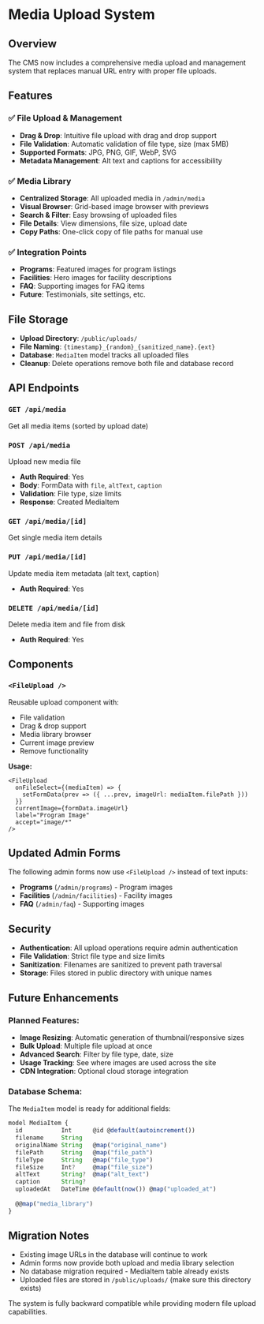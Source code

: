 # Media Upload System

## Overview

The CMS now includes a comprehensive media upload and management system that replaces manual URL entry with proper file uploads.

## Features

### ✅ **File Upload & Management**
- **Drag & Drop**: Intuitive file upload with drag and drop support
- **File Validation**: Automatic validation of file type, size (max 5MB)
- **Supported Formats**: JPG, PNG, GIF, WebP, SVG
- **Metadata Management**: Alt text and captions for accessibility

### ✅ **Media Library**
- **Centralized Storage**: All uploaded media in `/admin/media`
- **Visual Browser**: Grid-based image browser with previews
- **Search & Filter**: Easy browsing of uploaded files
- **File Details**: View dimensions, file size, upload date
- **Copy Paths**: One-click copy of file paths for manual use

### ✅ **Integration Points**
- **Programs**: Featured images for program listings
- **Facilities**: Hero images for facility descriptions  
- **FAQ**: Supporting images for FAQ items
- **Future**: Testimonials, site settings, etc.

## File Storage

- **Upload Directory**: `/public/uploads/`
- **File Naming**: `{timestamp}_{random}_{sanitized_name}.{ext}`
- **Database**: `MediaItem` model tracks all uploaded files
- **Cleanup**: Delete operations remove both file and database record

## API Endpoints

### `GET /api/media`
Get all media items (sorted by upload date)

### `POST /api/media`
Upload new media file
- **Auth Required**: Yes
- **Body**: FormData with `file`, `altText`, `caption`
- **Validation**: File type, size limits
- **Response**: Created MediaItem

### `GET /api/media/[id]`
Get single media item details

### `PUT /api/media/[id]`
Update media item metadata (alt text, caption)
- **Auth Required**: Yes

### `DELETE /api/media/[id]`
Delete media item and file from disk
- **Auth Required**: Yes

## Components

### `<FileUpload />`
Reusable upload component with:
- File validation
- Drag & drop support  
- Media library browser
- Current image preview
- Remove functionality

**Usage:**
```tsx
<FileUpload
  onFileSelect={(mediaItem) => {
    setFormData(prev => ({ ...prev, imageUrl: mediaItem.filePath }))
  }}
  currentImage={formData.imageUrl}
  label="Program Image"
  accept="image/*"
/>
```

## Updated Admin Forms

The following admin forms now use `<FileUpload />` instead of text inputs:

- **Programs** (`/admin/programs`) - Program images
- **Facilities** (`/admin/facilities`) - Facility images  
- **FAQ** (`/admin/faq`) - Supporting images

## Security

- **Authentication**: All upload operations require admin authentication
- **File Validation**: Strict file type and size limits
- **Sanitization**: Filenames are sanitized to prevent path traversal
- **Storage**: Files stored in public directory with unique names

## Future Enhancements

### Planned Features:
- **Image Resizing**: Automatic generation of thumbnail/responsive sizes
- **Bulk Upload**: Multiple file upload at once
- **Advanced Search**: Filter by file type, date, size
- **Usage Tracking**: See where images are used across the site
- **CDN Integration**: Optional cloud storage integration

### Database Schema:
The `MediaItem` model is ready for additional fields:
```typescript
model MediaItem {
  id           Int      @id @default(autoincrement())
  filename     String
  originalName String   @map("original_name")
  filePath     String   @map("file_path")
  fileType     String   @map("file_type")
  fileSize     Int?     @map("file_size")
  altText      String?  @map("alt_text")
  caption      String?
  uploadedAt   DateTime @default(now()) @map("uploaded_at")
  
  @@map("media_library")
}
```

## Migration Notes

- Existing image URLs in the database will continue to work
- Admin forms now provide both upload and media library selection
- No database migration required - MediaItem table already exists
- Uploaded files are stored in `/public/uploads/` (make sure this directory exists)

The system is fully backward compatible while providing modern file upload capabilities.